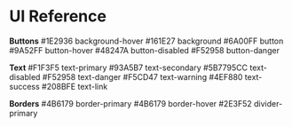 # UI Reference

**Buttons**
#1E2936 background-hover
#161E27 background
#6A00FF button
#9A52FF button-hover
#48247A  button-disabled
#F52958 button-danger

**Text**
#F1F3F5 text-primary
#93A5B7 text-secondary
#5B7795CC text-disabled
#F52958 text-danger
#F5CD47 text-warning
#4EF880 text-success
#208BFE text-link

**Borders**
#4B6179 border-primary
#4B6179 border-hover
#2E3F52 divider-primary